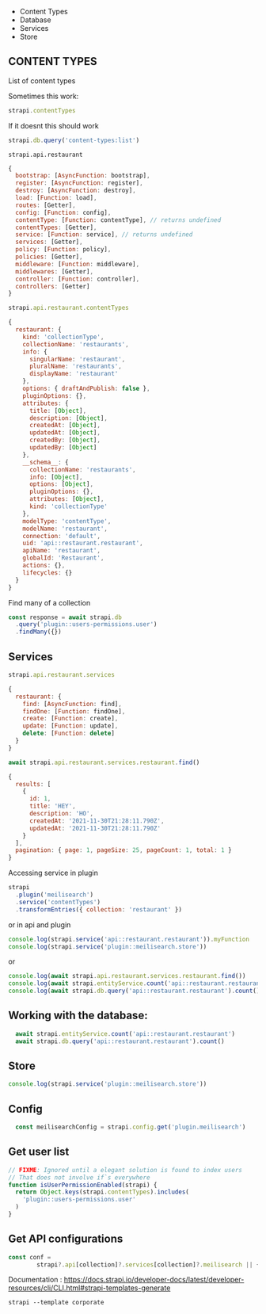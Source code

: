 - Content Types
- Database
- Services
- Store


## CONTENT TYPES

List of content types

Sometimes this work:
```js
strapi.contentTypes
```

If it doesnt this should work
```js
strapi.db.query('content-types:list')
```

```
strapi.api.restaurant
```

```js
{
  bootstrap: [AsyncFunction: bootstrap],
  register: [AsyncFunction: register],
  destroy: [AsyncFunction: destroy],
  load: [Function: load],
  routes: [Getter],
  config: [Function: config],
  contentType: [Function: contentType], // returns undefined
  contentTypes: [Getter],
  service: [Function: service], // returns undefined
  services: [Getter],
  policy: [Function: policy],
  policies: [Getter],
  middleware: [Function: middleware],
  middlewares: [Getter],
  controller: [Function: controller],
  controllers: [Getter]
}
```


```js
strapi.api.restaurant.contentTypes
```
```js
{
  restaurant: {
    kind: 'collectionType',
    collectionName: 'restaurants',
    info: {
      singularName: 'restaurant',
      pluralName: 'restaurants',
      displayName: 'restaurant'
    },
    options: { draftAndPublish: false },
    pluginOptions: {},
    attributes: {
      title: [Object],
      description: [Object],
      createdAt: [Object],
      updatedAt: [Object],
      createdBy: [Object],
      updatedBy: [Object]
    },
    __schema__: {
      collectionName: 'restaurants',
      info: [Object],
      options: [Object],
      pluginOptions: {},
      attributes: [Object],
      kind: 'collectionType'
    },
    modelType: 'contentType',
    modelName: 'restaurant',
    connection: 'default',
    uid: 'api::restaurant.restaurant',
    apiName: 'restaurant',
    globalId: 'Restaurant',
    actions: {},
    lifecycles: {}
  }
}
```

Find many of a collection
```js
const response = await strapi.db
  .query('plugin::users-permissions.user')
  .findMany({})
```

## Services
```js
strapi.api.restaurant.services
```

```js
{
  restaurant: {
    find: [AsyncFunction: find],
    findOne: [Function: findOne],
    create: [Function: create],
    update: [Function: update],
    delete: [Function: delete]
  }
}
```

```js
await strapi.api.restaurant.services.restaurant.find()
```

```js
{
  results: [
    {
      id: 1,
      title: 'HEY',
      description: 'HO',
      createdAt: '2021-11-30T21:28:11.790Z',
      updatedAt: '2021-11-30T21:28:11.790Z'
    }
  ],
  pagination: { page: 1, pageSize: 25, pageCount: 1, total: 1 }
}
```

Accessing service in plugin
```js
strapi
  .plugin('meilisearch')
  .service('contentTypes')
  .transformEntries({ collection: 'restaurant' })
```

or in api and plugin

```js
console.log(strapi.service('api::restaurant.restaurant')).myFunction
console.log(strapi.service('plugin::meilisearch.store'))
```

or
```js
console.log(await strapi.api.restaurant.services.restaurant.find())
console.log(await strapi.entityService.count('api::restaurant.restaurant'))
console.log(await strapi.db.query('api::restaurant.restaurant').count())
```

## Working with the database:

```js
  await strapi.entityService.count('api::restaurant.restaurant')
  await strapi.db.query('api::restaurant.restaurant').count()
```

## Store

```js
console.log(strapi.service('plugin::meilisearch.store'))
```

## Config

```js
  const meilisearchConfig = strapi.config.get('plugin.meilisearch')
```


## Get user list
```js
// FIXME: Ignored until a elegant solution is found to index users
// That does not involve if`s everywhere
function isUserPermissionEnabled(strapi) {
  return Object.keys(strapi.contentTypes).includes(
    'plugin::users-permissions.user'
  )
}
```




## Get API configurations

```js
const conf =
        strapi?.api[collection]?.services[collection]?.meilisearch || {}
```

Documentation :  https://docs.strapi.io/developer-docs/latest/developer-resources/cli/CLI.html#strapi-templates-generate

```
strapi --template corporate
```
